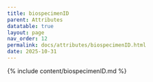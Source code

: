 ```yaml
---
title: biospecimenID
parent: Attributes
datatable: true
layout: page
nav_order: 12
permalink: docs/attributes/biospecimenID.html
date: 2025-10-31
---
```

{% include content/biospecimenID.md %}
